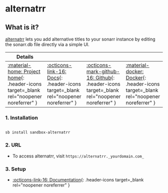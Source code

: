 # alternatrr

## What is it?

[alternatrr](https://www.github.com/TheUltimateC0der/alternatrr) lets you add alternative titles to your sonarr instance by editing the sonarr.db file directly via a simple UI.

| Details     |             |             |             |
|-------------|-------------|-------------|-------------|
| [:material-home: Project home](https://www.github.com/TheUltimateC0der/alternatrr){: .header-icons target=_blank rel="noopener noreferrer" } | [:octicons-link-16: Docs](https://www.github.com/TheUltimateC0der/alternatrr){: .header-icons target=_blank rel="noopener noreferrer" } | [:octicons-mark-github-16: Github](https://www.github.com/TheUltimateC0der/alternatrr){: .header-icons target=_blank rel="noopener noreferrer" } | [:material-docker: Docker](https://hub.docker.com/r/theultimatecoder/alternatrr){: .header-icons target=_blank rel="noopener noreferrer" }|

### 1. Installation

``` shell

sb install sandbox-alternatrr

```

### 2. URL

- To access alternatrr, visit `https://alternatrr._yourdomain.com_`

### 3. Setup

- [:octicons-link-16: Documentation](https://www.github.com/TheUltimateC0der/alternatrr){: .header-icons target=_blank rel="noopener noreferrer" }
